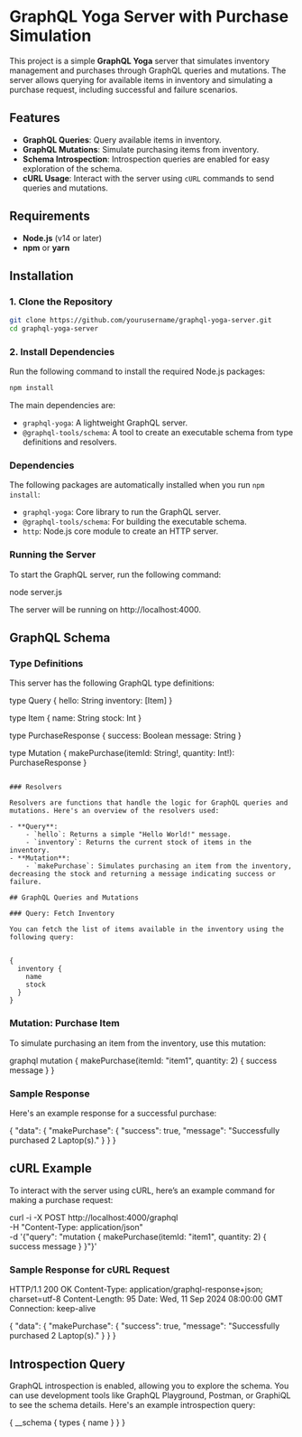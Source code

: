 
# GraphQL Yoga Server with Purchase Simulation

This project is a simple **GraphQL Yoga** server that simulates inventory management and purchases through GraphQL queries and mutations. The server allows querying for available items in inventory and simulating a purchase request, including successful and failure scenarios.

## Features

- **GraphQL Queries**: Query available items in inventory.
- **GraphQL Mutations**: Simulate purchasing items from inventory.
- **Schema Introspection**: Introspection queries are enabled for easy exploration of the schema.
- **cURL Usage**: Interact with the server using `cURL` commands to send queries and mutations.

## Requirements

- **Node.js** (v14 or later)
- **npm** or **yarn**

## Installation

### 1. Clone the Repository

```bash
git clone https://github.com/yourusername/graphql-yoga-server.git
cd graphql-yoga-server
```

### 2. Install Dependencies

Run the following command to install the required Node.js packages:

```bash
npm install
```

The main dependencies are:

- `graphql-yoga`: A lightweight GraphQL server.
- `@graphql-tools/schema`: A tool to create an executable schema from type definitions and resolvers.

### Dependencies

The following packages are automatically installed when you run `npm install`:

- `graphql-yoga`: Core library to run the GraphQL server.
- `@graphql-tools/schema`: For building the executable schema.
- `http`: Node.js core module to create an HTTP server.

### Running the Server

To start the GraphQL server, run the following command:


node server.js


The server will be running on http://localhost:4000.

## GraphQL Schema

### Type Definitions

This server has the following GraphQL type definitions:


type Query {
  hello: String
  inventory: [Item]
}

type Item {
  name: String
  stock: Int
}

type PurchaseResponse {
  success: Boolean
  message: String
}

type Mutation {
  makePurchase(itemId: String!, quantity: Int!): PurchaseResponse
}
```

### Resolvers

Resolvers are functions that handle the logic for GraphQL queries and mutations. Here's an overview of the resolvers used:

- **Query**:
    - `hello`: Returns a simple "Hello World!" message.
    - `inventory`: Returns the current stock of items in the inventory.
- **Mutation**:
    - `makePurchase`: Simulates purchasing an item from the inventory, decreasing the stock and returning a message indicating success or failure.

## GraphQL Queries and Mutations

### Query: Fetch Inventory

You can fetch the list of items available in the inventory using the following query:


{
  inventory {
    name
    stock
  }
}
```

### Mutation: Purchase Item

To simulate purchasing an item from the inventory, use this mutation:

graphql
mutation {
  makePurchase(itemId: "item1", quantity: 2) {
    success
    message
  }
}


### Sample Response

Here's an example response for a successful purchase:


{
  "data": {
    "makePurchase": {
      "success": true,
      "message": "Successfully purchased 2 Laptop(s)."
    }
  }
}


## cURL Example

To interact with the server using cURL, here’s an example command for making a purchase request:


curl -i -X POST http://localhost:4000/graphql \
-H "Content-Type: application/json" \
-d '{"query": "mutation { makePurchase(itemId: \"item1\", quantity: 2) { success message } }"}'


### Sample Response for cURL Request


HTTP/1.1 200 OK
Content-Type: application/graphql-response+json; charset=utf-8
Content-Length: 95
Date: Wed, 11 Sep 2024 08:00:00 GMT
Connection: keep-alive

{
  "data": {
    "makePurchase": {
      "success": true,
      "message": "Successfully purchased 2 Laptop(s)."
    }
  }
}


## Introspection Query

GraphQL introspection is enabled, allowing you to explore the schema. You can use development tools like GraphQL Playground, Postman, or GraphiQL to see the schema details. Here's an example introspection query:


{
  __schema {
    types {
      name
    }
  }
}

